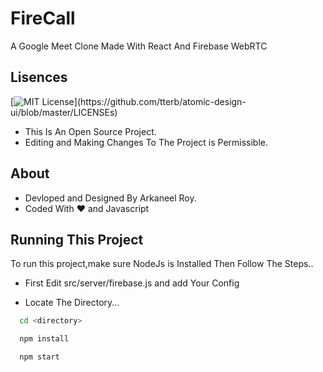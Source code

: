 
# FireCall

A Google Meet Clone Made With React And Firebase WebRTC


## Lisences


[![MIT License](https://img.shields.io/apm/l/atomic-design-ui.svg?)](https://github.com/tterb/atomic-design-ui/blob/master/LICENSEs)
* This Is An Open Source Project.
* Editing and Making Changes To The Project is Permissible.

## About
* Devloped and Designed By Arkaneel Roy.
* Coded With ♥️ and Javascript 
## Running This Project

To run this project,make sure NodeJs is Installed Then Follow The Steps..

* First Edit src/server/firebase.js and add Your Config


* Locate The Directory...
```bash
  cd <directory>
```
```bash
  npm install
```
```bash
  npm start
```



